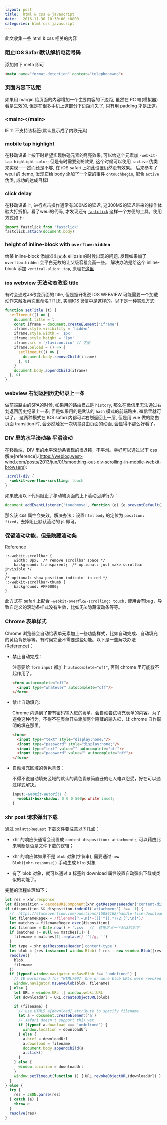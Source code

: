 ```yaml
---
layout: post
title:  html & css & javascript
date:   2016-11-30 10:30:00 +0800
categories: html css javascript
---
```


此文收集一些 html & css 相关的内容

### 阻止IOS Safari默认解析电话号码

添加如下 meta 即可

```html
<meta name="format-detection" content="telephone=no">
```

### 页面内容下边距

如果用 margin 给页面的内容增加一个主要内容的下边距, 虽然在 PC 端(模拟器) 看是生效的, 但是在很多手机上这部分下边距消失了, 只有用 padding 才是正道。


### &lt;main&gt;&lt;/main&gt;

IE 11 不支持该标签(默认显示成了内联元素)


### mobile tap highlight

在移动设备上按下时希望实现触碰元素的高亮效果, 可以给这个元素加 `-webkit-tap-highlight-color`; 但是有时需要别的效果, 这个时候可以使用 `:active` 伪类来实现——然而还是不够, 在 iOS safari 上如此设置仍然没有效果。
后来参考了 weui 的 demo, 发现它给 body 添加了一个空的事件 `ontouchbegin`, 配合 `active` 伪类, 成功的达成目标!


### click delay

在移动设备上, 进行点击操作通常有300MS的延迟, 这300MS的延迟带来的操作体验大打折扣。看了weui的代码, 才发现还有 [`fastclick`](https://www.npmjs.com/package/fastclick) 这样一个方便的工具。使用方式如下:

```javascript
import fastclick from 'fastclick'
fastclick.attach(document.body)
```


### height of inline-block with `overflow:hidden`

给某 inline-block 添加溢出文本 ellipsis 的时候出现的问题, 发现如果加了 `overflow:hidden` 会平白无故的让父级容器变高一些。
解决办法是给这个 inline-block 添加 `vertical-align: top`, 原理在[这里](http://stackoverflow.com/questions/20310690/overflowhidden-on-inline-block-adds-height-to-parent)


### ios webview 无法动态改变 title

有时会通过JS改变页面的 title, 但是据开发说 IOS WEBVIEW 可能需要一个加载动作来触发再次重命名TITLE, 实测IOS 微信中是这样的。以下是一种实现方式:

```javascript
function setTitle (t) {
  setTimeout(() => {
    document.title = t
    const iframe = document.createElement('iframe')
    iframe.style.visibility = 'hidden'
    iframe.style.width = '1px'
    iframe.style.height = '1px'
    iframe.src = '/favicon.ico' // 这里
    iframe.onload = () => {
      setTimeout(() => {
        document.body.removeChild(iframe)
      }, 0)
    }
    document.body.appendChild(iframe)
  }, 0)
}
```


### webview 右划返回历史纪录上一条

做前端路由的SPA的时候, 如果用的路由模式是 `history`, 那么在微信里无法通过右划返回历史纪录上一条; 但是如果用的是默认的 `hash` 模式的前端路由, 微信里就可以了。
这两种模式在 IOS safari 内都可以右划返回上一层, 但是用 vue 做的路由页面 transition 时, 会必然触发一次切换路由页面的动画, 会显得不那么好看了。

### DIV 里的水平滚动条 平滑滚动

在移动端，DIV 里的水平滚动条表现的很迟钝，不平滑。幸好可以通过以下 css 解决[reference].(https://weblog.west-wind.com/posts/2013/jun/01/smoothing-out-div-scrolling-in-mobile-webkit-browsers):

```css
.scroll-div {
  -webkit-overflow-scrolling: touch;
}
```

如果使用以下代码阻止了移动端页面的上下滚动回弹行为：

```javascript
document.addEventListener('touchmove', function (e) {e.preventDefault()})
```

那么该 css 属性会失效。解决办法：设置 `html` `body` 的定位为 `position: fixed`，去掉阻止默认滚动的 js 即可。

### 保留滚动功能，但是隐藏滚动条

[Reference](http://stackoverflow.com/questions/2572163/horizontal-scrolling-only?rq=1)

```
::-webkit-scrollbar {
    width: 0px;  /* remove scrollbar space */
    background: transparent;  /* optional: just make scrollbar invisible */
}
/* optional: show position indicator in red */
::-webkit-scrollbar-thumb {
    background: #FF0000;
}
```

此方式在 safari 上配合 `-webkit-overflow-scrolling: touch;` 使用会有bug，导致自定义的滚动条样式没有生效，比如无法隐藏滚动条等等。

### Chrome 表单样式

Chrome 浏览器会自动给表单元素加上一些功能样式，比如自动完成、自动填充的黄色背景等等，有时候完全不需要这些功能。以下是一些解决办法([Reference](https://www.zigpress.com/2014/11/22/stop-chrome-messing-forms/))：

- 禁止自动完成：

  注意要给 `form` `input` 都加上 `autocomplete="off"`, 否则 chrome 里可能救不起作用了。

  ```html
  <form autocomplete="off">
    <input type="whatever" autocomplete="off"/>
  </form>
  ```

- 禁止自动填充:

  Chrome 内遇到了带有密码输入框的表单，会自动尝试填充表单的内容。为了避免这种行为，不得不在表单开头添加两个隐藏的输入框，让 chrome 自作聪明的填在那里。

  ```html
  <form>
    <input type="text" style="display:none;"/>
    <input type="password" style="display:none;"/>
    <input type="text" value="" autocomplete="off"/>
    <input type="password" value="" autocomplete="off"/>
  </form>
  ```

- 自动填充区域的黄色背景：

  不得不说自动填充区域的默认的黄色背景简直丑的让人难以忍受，好在可以通过样式解决。

  ```css
  input:-webkit-autofill {
    -webkit-box-shadow: 0 0 0 500px white inset;
  }
  ```

### xhr post 请求弹出下载

通过 `xmlHttpRequest` 下载文件要注意以下几点：

- xhr 的响应头通常会设置成 `content-disposition: attachment;`, 可以藉由此来判断是否是文件下载的逻辑；

- xhr 的响应体如果不是 `blob` 对象(字符串), 需要通过  `new Blob([xhr.response])` 手动生成 `blob` 对象

- 有了 blob 对象，就可以通过 a 标签的 download 属性设置自动弹出下载或类似的功能了。

完整的流程处理如下：

```javascript
let res = xhr.response
let disposition = decodeURIComponent(xhr.getResponseHeader('content-disposition'))
if (disposition && disposition.indexOf('attachment') !== -1) {
  //  https://stackoverflow.com/questions/16086162/handle-file-download-from-ajax-post/23797348#23797348
  let filenameRegex = /filename[^;=\n]*=((['"]).*?\2|[^;\n]*)/
  let matches = filenameRegex.exec(disposition)
  let filename = Date.now() + '.csv'  //  这里定义一个默认的名字
  if (matches != null && matches[1]) {
    filename = matches[1].replace(/['"]/g, '')
  }
  let type = xhr.getResponseHeader('content-type')
  let blob = (res instanceof window.Blob) ? res : new window.Blob([res], {type})
  resolve({
    blob,
    filename
  })
  if (typeof window.navigator.msSaveBlob !== 'undefined') {
    // IE workaround for "HTML7007: One or more blob URLs were revoked by closing the blob for which they were created. These URLs will no longer resolve as the data backing the URL has been freed."
    window.navigator.msSaveBlob(blob, filename)
  } else {
    let URL = window.URL || window.webkitURL
    let downloadUrl = URL.createObjectURL(blob)

    if (filename) {
      // use HTML5 a[download] attribute to specify filename
      let a = document.createElement('a')
      // safari doesn't support this yet
      if (typeof a.download === 'undefined') {
        window.location = downloadUrl
      } else {
        a.href = downloadUrl
        a.download = filename
        document.body.appendChild(a)
        a.click()
      }
    } else {
      window.location = downloadUrl
    }
    window.setTimeout(function () { URL.revokeObjectURL(downloadUrl) }, 100) // cleanup
  }
} else {
  try {
    res = JSON.parse(res)
  } catch (e) {
    throw e
  }
  resolve(res)
}
```

  ```可以直接用